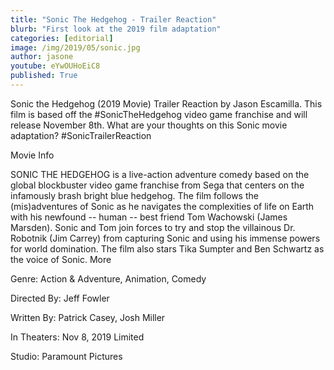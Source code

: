 ```yaml
---
title: "Sonic The Hedgehog - Trailer Reaction"
blurb: "First look at the 2019 film adaptation"
categories: [editorial]
image: /img/2019/05/sonic.jpg
author: jasone
youtube: eYwOUHoEiC8
published: True
---
```


Sonic the Hedgehog (2019 Movie) Trailer Reaction by Jason Escamilla. This film is based off the #SonicTheHedgehog video game franchise and will release November 8th. What are your thoughts on this Sonic movie adaptation? #SonicTrailerReaction

Movie Info

SONIC THE HEDGEHOG is a live-action adventure comedy based on the global blockbuster video game franchise from Sega that centers on the infamously brash bright blue hedgehog. The film follows the (mis)adventures of Sonic as he navigates the complexities of life on Earth with his newfound -- human -- best friend Tom Wachowski (James Marsden). Sonic and Tom join forces to try and stop the villainous Dr. Robotnik (Jim Carrey) from capturing Sonic and using his immense powers for world domination. The film also stars Tika Sumpter and Ben Schwartz as the voice of Sonic.
More

Genre:	Action & Adventure, Animation, Comedy


Directed By:	Jeff Fowler


Written By:	Patrick Casey, Josh Miller


In Theaters:	Nov 8, 2019  Limited


Studio:	Paramount Pictures